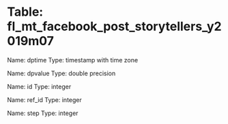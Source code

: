 Table: fl_mt_facebook_post_storytellers_y2019m07
================================================

Name: dptime
Type: timestamp with time zone

Name: dpvalue
Type: double precision

Name: id
Type: integer

Name: ref_id
Type: integer

Name: step
Type: integer

